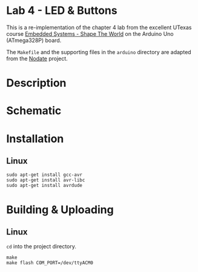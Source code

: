 # Lab 4 - LED & Buttons

This is a re-implementation of the chapter 4 lab from the excellent
UTexas course [Embedded Systems - Shape The World](http://users.ece.utexas.edu/~valvano/Volume1/E-Book/)
on the Arduino Uno (ATmega328P) board.

The `Makefile` and the supporting files in the `arduino` directory
are adapted from the [Nodate](https://github.com/MayaPosch/Nodate) project.

# Description

# Schematic

# Installation
## Linux

    sudo apt-get install gcc-avr
    sudo apt-get install avr-libc
    sudo apt-get install avrdude

# Building & Uploading
## Linux

`cd` into the project directory.

    make
    make flash COM_PORT=/dev/ttyACM0


